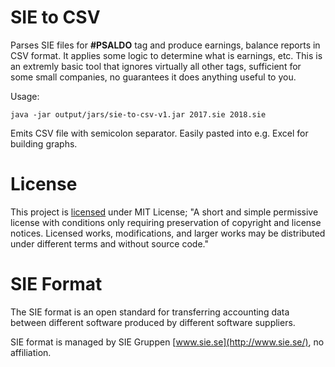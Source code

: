 # SIE to CSV #

Parses SIE files for **\#PSALDO** tag and produce earnings, balance reports in CSV format. It applies some logic to determine what is earnings, etc.
This is an extremly basic tool that ignores virtually all other tags, sufficient for some small companies, no guarantees it does anything useful to you.

Usage:

```
java -jar output/jars/sie-to-csv-v1.jar 2017.sie 2018.sie
```

Emits CSV file with semicolon separator. Easily pasted into e.g. Excel for building graphs.

# License #

This project is [licensed](LICENSE.md) under MIT License;
"A short and simple permissive license with conditions only
requiring preservation of copyright and license notices. Licensed
works, modifications, and larger works may be distributed under
different terms and without source code."

# SIE Format #

The SIE format is an open standard for transferring accounting data between different software produced by different software suppliers.

SIE format is managed by SIE Gruppen [www.sie.se](http://www.sie.se/), no affiliation.
